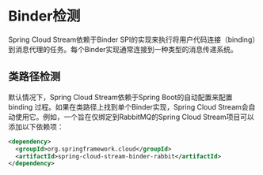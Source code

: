 # Binder检测

Spring Cloud Stream依赖于Binder SPI的实现来执行将用户代码连接（binding）到消息代理的任务。每个Binder实现通常连接到一种类型的消息传递系统。


## 类路径检测

默认情况下，Spring Cloud Stream依赖于Spring Boot的自动配置来配置 binding 过程。如果在类路径上找到单个Binder实现，Spring Cloud Stream会自动使用它。例如，一个旨在仅绑定到RabbitMQ的Spring Cloud Stream项目可以添加以下依赖项：

```xml
<dependency>
  <groupId>org.springframework.cloud</groupId>
  <artifactId>spring-cloud-stream-binder-rabbit</artifactId>
</dependency>
```